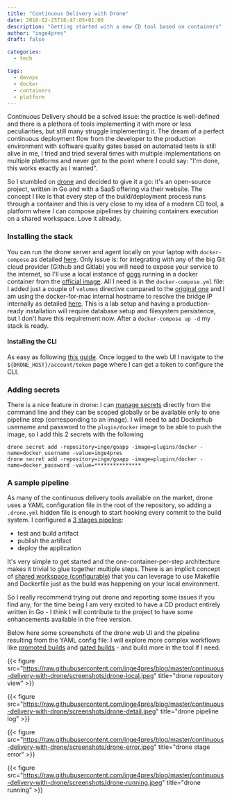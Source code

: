 ```yaml
---
title: "Continuous Delivery with Drone"
date: 2018-02-25T16:47:05+01:00
description: "Getting started with a new CD tool based on containers"
author: "inge4pres"
draft: false

categories:
  - tech

tags:
  - devops
  - docker
  - containers
  - platform
---
```


Continuous Delivery should be a solved issue: the practice is well-defined and there is a plethora of tools implementing it with more or less peculiarities, but still many struggle implementing it. The dream of a perfect continuous deployment flow from the developer to the production environment with software quality gates based on automated tests is still alive in me, I tried and tried several times with multiple implementations on multiple platforms and never got to the point where I could say: "I'm done, this works exactly as I wanted".

So I stumbled on [drone](https://drone.io) and decided to give it a go: it's an open-source project, written in Go and with a SaaS offering via their website. The concept I like is that every step of the build/deployment process runs through a container and this is very close to my idea of a modern CD tool, a platform where I can compose pipelines by chaining containers execution on a shared workspace. Love it already.

### Installing the stack
You can run the drone server and agent locally on your laptop with `docker-compose` as detailed [here](http://docs.drone.io/installation/). Only issue is: for integrating with any of the big Git cloud provider (Github and Gitlab) you will need to expose your service to the internet, so I'll use a local instance of [gogs](https://gogs.io/) running in a docker container from the [official image](https://github.com/gogits/gogs/tree/master/docker). All I need is in the `docker-compose.yml` file: I added just a couple of `volumes` directive compared to the [original one](http://docs.drone.io/install-for-gogs/) and I am using the docker-for-mac internal hostname to resolve the bridge IP internally as detailed [here](https://docs.docker.com/docker-for-mac/networking/#use-cases-and-workarounds). This is a lab setup and having a production-ready installation will require database setup and filesystem persistence, but I don't have this requirement now. After a `docker-compose up -d` my stack is ready.

#### Installing the CLI
As easy as following [this guide](http://docs.drone.io/cli-installation/). Once logged to the web UI I navigate to the `${DRONE_HOST}/account/token` page where I can get a token to configure the CLI.

### Adding secrets
There is a nice feature in drone: I can [manage secrets](http://docs.drone.io/manage-secrets/) directly from the command line and they can be scoped globally or be available only to one pipeline step (corresponding to an image). I will need to add Dockerhub username and password to the `plugin/docker` image to be able to push the image, so I add this 2 secrets with the following

```
drone secret add -repository=inge/goapp -image=plugins/docker -name=docker_username -value=inge4pres
drone secret add -repository=inge/goapp -image=plugins/docker -name=docker_password -value=***************
```

### A sample pipeline
As many of the continuous delivery tools available on the market, drone uses a YAML configuration file in the root of the repository, so adding a `.drone.yml` hidden file is enough to start hooking every commit to the build system. I configured a [3 stages pipeline](https://github.com/inge4pres/blog/blob/master/continuous-delivery-with-drone/test-app/.drone.yml):

* test and build artifact
* publish the artifact
* deploy the application

It's very simple to get started and the one-container-per-step architecture makes it trivial to glue together multiple steps. There is an implicit concept of [shared workspace (configurable)](http://docs.drone.io/workspace/) that you can leverage to use Makefile and Dockerfile just as the build was happening on your local environment. 

So I really recommend trying out drone and reporting some issues if you find any, for the time being I am very excited to have a CD product entirely written in Go - I think I will contribute to the project to have some enhancements available in the free version.

Below here some screenshots of the drone web UI and the pipeline resulting from the YAML config file: I will explore more complex workflows like [promoted builds](http://docs.drone.io/promoting-builds/) and [gated builds](http://docs.drone.io/gated-builds/) - and build more in the tool if I need.

{{< figure src="https://raw.githubusercontent.com/inge4pres/blog/master/continuous-delivery-with-drone/screenshots/drone-local.jpeg" title="drone repository view" >}}

{{< figure src="https://raw.githubusercontent.com/inge4pres/blog/master/continuous-delivery-with-drone/screenshots/drone-detail.jpeg" title="drone pipeline log" >}}

{{< figure src="https://raw.githubusercontent.com/inge4pres/blog/master/continuous-delivery-with-drone/screenshots/drone-error.jpeg" title="drone stage error" >}}

{{< figure src="https://raw.githubusercontent.com/inge4pres/blog/master/continuous-delivery-with-drone/screenshots/drone-running.jpeg" title="drone running" >}}